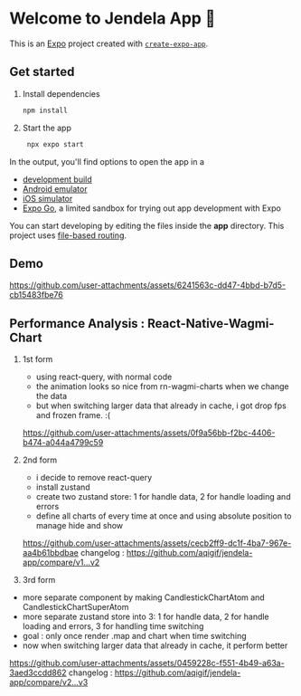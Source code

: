 # Welcome to Jendela App 👋

This is an [Expo](https://expo.dev) project created with [`create-expo-app`](https://www.npmjs.com/package/create-expo-app).

## Get started

1. Install dependencies

   ```bash
   npm install
   ```

2. Start the app

   ```bash
    npx expo start
   ```

In the output, you'll find options to open the app in a

- [development build](https://docs.expo.dev/develop/development-builds/introduction/)
- [Android emulator](https://docs.expo.dev/workflow/android-studio-emulator/)
- [iOS simulator](https://docs.expo.dev/workflow/ios-simulator/)
- [Expo Go](https://expo.dev/go), a limited sandbox for trying out app development with Expo

You can start developing by editing the files inside the **app** directory. This project uses [file-based routing](https://docs.expo.dev/router/introduction).

## Demo

https://github.com/user-attachments/assets/6241563c-dd47-4bbd-b7d5-cb15483fbe76

## Performance Analysis : React-Native-Wagmi-Chart

1. 1st form
   - using react-query, with normal code
   - the animation looks so nice from rn-wagmi-charts when we change the data 
   - but when switching larger data that already in cache, i got drop fps and frozen frame. :(
   
   https://github.com/user-attachments/assets/0f9a56bb-f2bc-4406-b474-a044a4799c59

3. 2nd form
   - i decide to remove react-query
   - install zustand
   - create two zustand store: 1 for handle data, 2 for handle loading and errors
   - define all charts of every time at once and using absolute position to manage hide and show
   
   https://github.com/user-attachments/assets/cecb2ff9-dc1f-4ba7-967e-aa4b61bbdbae
   changelog : https://github.com/aqigif/jendela-app/compare/v1...v2


3. 3rd form
  - more separate component by making CandlestickChartAtom and CandlestickChartSuperAtom
  - more separate zustand store into 3: 1 for handle data, 2 for handle loading and errors, 3 for handling time switching
  - goal : only once render .map and chart when time switching
  - now when switching larger data that already in cache, it perform better
   
  https://github.com/user-attachments/assets/0459228c-f551-4b49-a63a-3aed3ccdd862
  changelog : https://github.com/aqigif/jendela-app/compare/v2...v3

